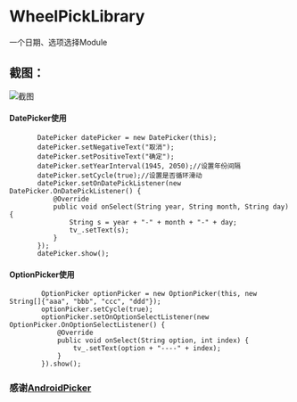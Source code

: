 # WheelPickLibrary
一个日期、选项选择Module
## 截图：
![截图](https://github.com/yannecer/WheelPickLibrary/blob/master/app/gif/screen.gif)

#### DatePicker使用

 ```
        DatePicker datePicker = new DatePicker(this);
        datePicker.setNegativeText("取消");
        datePicker.setPositiveText("确定");
        datePicker.setYearInterval(1945, 2050);//设置年份间隔
        datePicker.setCycle(true);//设置是否循环滑动
        datePicker.setOnDatePickListener(new DatePicker.OnDatePickListener() {
            @Override
            public void onSelect(String year, String month, String day) {
                String s = year + "-" + month + "-" + day;
                tv_.setText(s);
            }
        });
        datePicker.show();
 ```
#### OptionPicker使用
```
        OptionPicker optionPicker = new OptionPicker(this, new String[]{"aaa", "bbb", "ccc", "ddd"});
        optionPicker.setCycle(true);
        optionPicker.setOnOptionSelectListener(new OptionPicker.OnOptionSelectListener() {
            @Override
            public void onSelect(String option, int index) {
                tv_.setText(option + "----" + index);
            }
        }).show();

```
### 感谢[AndroidPicker](https://github.com/gzu-liyujiang/AndroidPicker) 
